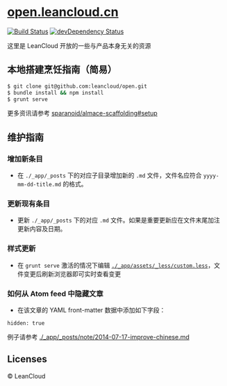 # [open.leancloud.cn](http://open.leancloud.cn/)
[![Build Status](https://travis-ci.org/leancloud/open.svg)](https://travis-ci.org/leancloud/open)
[![devDependency Status](https://david-dm.org/leancloud/open/dev-status.svg)](https://david-dm.org/leancloud/open#info=devDependencies)

这里是 LeanCloud 开放的一些与产品本身无关的资源

## 本地搭建烹饪指南（简易）

```sh
$ git clone git@github.com:leancloud/open.git
$ bundle install && npm install
$ grunt serve
```

更多资讯请参考 [sparanoid/almace-scaffolding#setup](https://github.com/sparanoid/almace-scaffolding#setup)

## 维护指南

### 增加新条目

- 在 `./_app/_posts` 下的对应子目录增加新的 `.md` 文件，文件名应符合 `yyyy-mm-dd-title.md` 的格式。

### 更新现有条目

- 更新 `./_app/_posts` 下的对应 `.md` 文件。如果是重要更新应在文件末尾加注更新内容及日期。

### 样式更新

- 在 `grunt serve` 激活的情况下编辑 [`./_app/assets/_less/custom.less`](/_app/assets/_less/custom.less)，文件变更后刷新浏览器即可实时查看变更

### 如何从 Atom feed 中隐藏文章

- 在该文章的 YAML front-matter 数据中添加如下字段：

```
hidden: true
```

例子请参考 [./_app/_posts/note/2014-07-17-improve-chinese.md](/_app/_posts/note/2014-07-17-improve-chinese.md)

## Licenses

© LeanCloud
